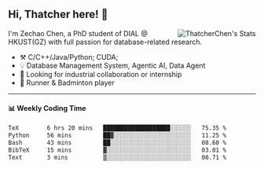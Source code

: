 ## Hi, Thatcher here! :wave:

<img align="right" src="https://github-readme-stats.vercel.app/api?username=thatcherchen&title_color=333&text_color=777" alt="ThatcherChen's Stats" >

I'm Zechao Chen, a PhD student of DIAL @ HKUST(GZ) with full passion for database-related research.

- :hammer_and_pick:  C/C++/Java/Python; CUDA;
- :bulb:  Database Management System, Agentic AI, Data Agent
- :telescope:  Looking for industrial collaboration or internship
- :seedling:  Runner & Badminton player

---

#### :bar_chart: Weekly Coding Time

<!--START_SECTION:waka-->

```txt
TeX        6 hrs 20 mins   ███████████████████░░░░░░   75.35 %
Python     56 mins         ██▓░░░░░░░░░░░░░░░░░░░░░░   11.25 %
Bash       43 mins         ██░░░░░░░░░░░░░░░░░░░░░░░   08.60 %
BibTeX     15 mins         ▓░░░░░░░░░░░░░░░░░░░░░░░░   03.01 %
Text       3 mins          ▒░░░░░░░░░░░░░░░░░░░░░░░░   00.71 %
```

<!--END_SECTION:waka-->
